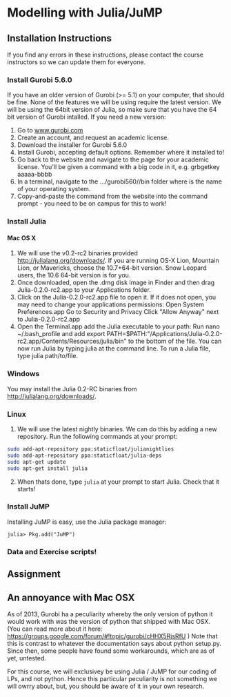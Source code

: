 # Modelling with Julia/JuMP

## Installation Instructions

If you find any errors in these instructions, please contact the course instructors so we can update them for everyone.

### Install Gurobi 5.6.0
If you have an older version of Gurobi (>= 5.1) on your computer, that should be fine.  None of the features we will be using require the latest version.  We will be using the 64bit version of Julia, so make sure that you have the 64 bit version of Gurobi intalled.  If you need a new version:

1. Go to www.gurobi.com
2. Create an account, and request an academic license.
3. Download the installer for Gurobi 5.6.0
4. Install Gurobi, accepting default options. Remember where it installed to!
5. Go back to the website and navigate to the page for your academic license. You'll be given a command with a big code in it, e.g. grbgetkey aaaaa-bbbb
6. In a terminal, navigate to the .../gurobi560/<operating system>/bin folder where <operating system> is the name of your operating system.  
7. Copy-and-paste the command from the website into the command prompt - you need to be on campus for this to work!


### Install Julia
#### Mac OS X
1.  We will use the v0.2-rc2 binaries provided http://julialang.org/downloads/.  If you are running OS-X Lion, Mountain Lion, or Mavericks, choose the 10.7+64-bit version.  Snow Leopard users, the 10.6 64-bit version is for you.
2. Once downloaded, open the .dmg disk image in Finder and then drag Julia-0.2.0-rc2.app to your Applications folder.
3. Click on the Julia-0.2.0-rc2.app file to open it. If it does not open, you may need to change your applications permissions:
Open System Preferences.app
Go to Security and Privacy
Click "Allow Anyway" next to Julia-0.2.0-rc2.app
4. Open the Terminal.app add the Julia executable to your path:
Run nano ~/.bash_profile and add export PATH=$PATH:"/Applications/Julia-0.2.0-rc2.app/Contents/Resources/julia/bin" to the bottom of the file.
You can now run Julia by typing julia at the command line. To run a Julia file, type julia path/to/file.

### Windows 

You may install the Julia 0.2-RC binaries from http://julialang.org/downloads/.

### Linux
1. We will use the latest nightly binaries. We can do this by adding a new repository. Run the following commands at your prompt:

```bash
sudo add-apt-repository ppa:staticfloat/julianightlies
sudo add-apt-repository ppa:staticfloat/julia-deps
sudo apt-get update
sudo apt-get install julia
```
2. When thats done, type ``julia`` at your prompt to start Julia. Check that it starts!


### Install JuMP
Installing JuMP is easy, use the Julia package manager: 

```
julia> Pkg.add("JuMP")
```

### Data and Exercise scripts!


## Assignment

## An annoyance with Mac OSX
As of 2013, Gurobi ha a peculiarity whereby the only version of python it would work with was the version of python that shipped with Mac OSX.  (You can read more about it here: https://groups.google.com/forum/#!topic/gurobi/cHHX5RjsRfU ) Note that this is contrast to whatever the documentation says about python setup.py.  Since then, some people have found some workarounds, which are as of yet, untested.

For this course, we will exclusivey be using Julia / JuMP for our coding of LPs, and not python.  Hence this particular peculiarity is not something we will owrry about, but, you should be aware of it in your own research.  
